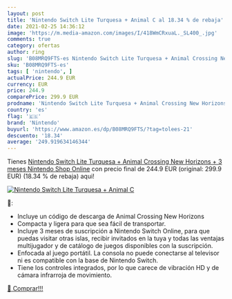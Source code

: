```yaml
---
layout: post
title: 'Nintendo Switch Lite Turquesa + Animal C al 18.34 % de rebaja'
date: 2021-02-25 14:36:12
image: 'https://m.media-amazon.com/images/I/418WmCRxuaL._SL400_.jpg'
comments: true
category: ofertas
author: ring
slug: 'B08MRQ9FTS-es Nintendo Switch Lite Turquesa + Animal Crossing New...'
sku: 'B08MRQ9FTS-es'
tags: [ 'nintendo', ]
actualPrice: 244.9 EUR
currency: EUR
price: 244.9
comparePrice: 299.9 EUR
prodname: 'Nintendo Switch Lite Turquesa + Animal Crossing New Horizons + 3 meses Nintendo Shop Online'
country: 'es'
flag: '🇪🇸'
brand: 'Nintendo'
buyurl: 'https://www.amazon.es/dp/B08MRQ9FTS/?tag=tolees-21'
descuento: '18.34'
average: '249.919634146344'
---
```


Tienes [Nintendo Switch Lite Turquesa + Animal Crossing New Horizons + 3 meses Nintendo Shop Online](https://www.amazon.es/dp/B08MRQ9FTS/?tag=tolees-21) con precio final de  244.9 EUR (original: 299.9 EUR) (18.34 %  de rebaja) aqui!

[![Nintendo Switch Lite Turquesa + Animal C](https://m.media-amazon.com/images/I/418WmCRxuaL._SL400_.jpg)](https://www.amazon.es/dp/B08MRQ9FTS/?tag=tolees-21)

🔎:

- Incluye un código de descarga de Animal Crossing New Horizons
- Compacta y ligera para que sea fácil de transportar.
- Incluye 3 meses de suscripción a Nintendo Switch Online, para que puedas visitar otras islas, recibir invitados en la tuya y todas las ventajas multijugador y de catálogo de juegos disponibles con la suscripción.
- Enfocada al juego portátil. La consola no puede conectarse al televisor ni es compatible con la base de Nintendo Switch.
- Tiene los controles integrados, por lo que carece de vibración HD y de cámara infrarroja de movimiento.

[🛒 Comprar!!!](https://www.amazon.es/dp/B08MRQ9FTS/?tag=tolees-21)
